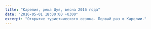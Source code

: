 ```yaml
---
title: "Карелия, река Шуя, весна 2016 года"
date: "2016-05-01 18:00:00 +0300"
excerpt: "Открытие туристического сезона. Первый раз в Карелии."
---
```


<script src="https://cdn.jsdelivr.net/npm/publicalbum/dist/pa-embed-player.min.js" async></script>
<div class="pa-embed-player" style="width:100%; height:480px; display:none;"
  data-link="https://goo.gl/photos/mP5PtcewVSLFD21y8"
  data-title="2016.05 Карелия"
  data-description="122 new photos · Album by markshevchenko">
  <img data-src="https://lh3.googleusercontent.com/bLwI61uUDXFQ58mf6Uandw-FtVj9FQL8kh_F75tVL--KamFhe-LXawVvD00JWQbOxst9aRsXb-a2q5kVuTGRrxReKihRxgVWH03GZBHOlBjf3BACm17t2uH7kOcC0UkEQBcJ8cORig=w1920-h1080" src="" alt="" />
  <img data-src="https://lh3.googleusercontent.com/iZYyny-5JpB2ktNk17YAzKzdpLsFPlBu3WonyW632aoxytHFP4hYcoRvwWq-AXk-b9wurI7Ebgil42OKKL8fb_7N92dRP9wKTTx0KyX16zrCOXwiStrsUI2td9EZaTTp7G7WF5L0VQ=w1920-h1080" src="" alt="" />
  <img data-src="https://lh3.googleusercontent.com/1WcxL-JJXXy0r2TNVMRCtexig_m_7N6whxalnuUVsptMTwvgEg9NPyqyZVYwA496ThlXDq02Sp92PeQeJ9ETOmvn_8GeCNzeqbchMPkuL_4dR7sht8o_Fg9tNsyNmCtFycL6Mpu4Tg=w1920-h1080" src="" alt="" />
  <img data-src="https://lh3.googleusercontent.com/ujhpodsdW_fyM1_gRyx4SOBxcyKR-yWvPAHgNDbs8y02qLKPlCQFkeMYcOLwwLt7QNWwvaCQtfjBQNxibjNW20eAB3Y4ExRF5yIEi_5QGReLPKHaVcTJmYjHnamOqOd5_Ahs6LKtog=w1920-h1080" src="" alt="" />
  <img data-src="https://lh3.googleusercontent.com/-ylHTid3HATc0-zxJ7D0tOZOIJOltsx6y6y53lcNfO4D_kV0U9wXXC5Sw9OXEbnb2JaiV6FKjWOuBM3Ll2PsH65YjGbVblC8qOQw7j-1xHAy0QbmlYElcb4vOAUJhA5dmuDKt4-njg=w1920-h1080" src="" alt="" />
  <img data-src="https://lh3.googleusercontent.com/k2-mDZkbIeaUDhEFVz0aStiz9bUh26xtWPoYE_zv4GGLWSULC3otd6uFmNUbVkCavn7_pKZjMnuKSiMp6VccTV3TZwyFYbhcApnArFXiraIuvDCrZ1etSd3dNW97piVfW8z74bKGwA=w1920-h1080" src="" alt="" />
  <img data-src="https://lh3.googleusercontent.com/XsFb2PDbaS9Wv5z9c5FDwi0_rb_SofXsmtxfhDHx8cO0r42rVdoETGin8GjFBRCsDKHSvsQDf-LfrSilQ3WmX6P9n79tOonDpmu8FnhhPGUmCLmPTcoUJqOTQjfV_7xnGCY66-JeVw=w1920-h1080" src="" alt="" />
  <img data-src="https://lh3.googleusercontent.com/x-pIXqyzR9Gow8pfvqhwzPnCR1Sgq-KL9s4maqotNuaGo85I2ndM_1AdXYrVNvmcWUY0Rz3zrduEG0Eqov5dlSHAFYcUz1bquN4v_DnrDSQoWFTg-941OEDqK2g40iQMGSxB0rJK0g=w1920-h1080" src="" alt="" />
  <img data-src="https://lh3.googleusercontent.com/lbnp1ycwTIYKwVQj1zJWQUNynvMaRTJ8NvJLQ4ki15S2BjnJKZoyHcA_FH8SnwQ7Lr2IU4VrGcyZHrORx02O3PEhDSxRfpGqWU_Va8LO-aO_i2TM2YoyjQabOt7LE-1DUkQj6hxigA=w1920-h1080" src="" alt="" />
  <img data-src="https://lh3.googleusercontent.com/CwAMmLrtCnu0hKF5CQkpMdXnzSWamjoIXcnc3ukJzqi4RddvOzRyu_R7a9_YygTsm5e_0IwYkE8Xf1idgreP2pqbI8N-zGCtmsZNz2sTGaXLWOXyFwXRmD09hl0I9FpxH3CZAuiYlg=w1920-h1080" src="" alt="" />
  <img data-src="https://lh3.googleusercontent.com/Dz7Prbp186Jseuy__ee57KWUyAWIHOcZInnPPsJOnyp-J8fHpcuCNDbm0RF6-8HwA2hTC8pAX8__tc9Xk31CY-emCkeqEajHvRQ2-5GHaqqsCYgNkrgoKd7W7Om-75nRIqmyuf4WlA=w1920-h1080" src="" alt="" />
  <img data-src="https://lh3.googleusercontent.com/gFNydQV6nZekwsrxgU-Y_o4JrnJnzjFhy60UxJBArRQjIb_Zv5ZXj93MMFzGthWa4vOzNH2vOmOdl2T-hHu_R7yJL25UcundtH7xLYQorA4QhquO65ERJVO2sGqSFhMazmqgVFqz9Q=w1920-h1080" src="" alt="" />
  <img data-src="https://lh3.googleusercontent.com/HbrbNNiAOXgwWVeIuytqXgthg3w64HHZI1thtT8eS2mbsY_cuYjC8NPNZ1c_FveS7XJYgFGjf6MnzLiDO3mNT-CquxW3iDaK1Wgl7OaioEgX-sAVS9iHUfslZswY0Ad4TqTwxwGAMg=w1920-h1080" src="" alt="" />
  <img data-src="https://lh3.googleusercontent.com/hgWD4Zt55Uifn8M5znp5f6NmezHMAAcoQp2_obN-cIL66ZWe6bBUzLTEf8hvewySpoHELh-hw6l_2XO--2uuCeOCQ1KDAIB_CStoZEX_cPFnmRYwEWXaMFNKA9nsxn0itWM5yHnIAw=w1920-h1080" src="" alt="" />
  <img data-src="https://lh3.googleusercontent.com/yRc7UqwRbE-WtxDKAp6pIrU8QOwPmUUJ8XeWieJNodSdVEzjqRCEUNJ4L7bIOlElT0f7KZx0dd8lGYPnQmexmZNuMSXLxJ8vc8CJF8NZKDYBZGcMUAgQCpQ-4mIoo2UHzoFk11Owmw=w1920-h1080" src="" alt="" />
  <img data-src="https://lh3.googleusercontent.com/EU5_1SnK_zRYb0eSBC14_-lm3QMwkaYhrwWJaCeJOAvg0lDrqsShalro1sg9aErLZr2ON4Q9Vw_jqhTqxhCAWh7tfJFJTXzdMD6lSKwclZxbzbVOUZ5B25yQnOJDnaAvltSIKRKlcg=w1920-h1080" src="" alt="" />
  <img data-src="https://lh3.googleusercontent.com/0rmB1geWCH9vzB5NPYhMDKDBhwtqXnn5H2uWN7c-vOgaWpe6WnYNQ-v8NWmDtHYNLyV5_od_tjYcpR3p8IQ_dQFy-9NOQMEy1nboRDxybBt5E6eUH38oHDk8_2THQ_Fx9DAd2kLVdQ=w1920-h1080" src="" alt="" />
  <img data-src="https://lh3.googleusercontent.com/TaiLY-RoYVQVM_VCv0Q6F5xcadMrzYAcG1y_07g4R3qkAembKGXuPB8l5Epy7biyRDeozdlGt3-wFwAEmnY56qqd8vgpq2VbVZVvcUjrKpz9y5SA0exWGZ7TDro2w1xFPGRue0ZWOw=w1920-h1080" src="" alt="" />
  <img data-src="https://lh3.googleusercontent.com/2rV8XohqAl6ka6B9oy8LW8kz8IS1DvciO0tlK8Eb9p_OQbsa2Sk-lRKXwuvaDH-quF7yIsweSeeh8oEfeIOqm1d8QzCdIX74ORqVIdCLLX2saiSz1PKWSYY7XHSxSYOO-Jb-3HwguQ=w1920-h1080" src="" alt="" />
  <img data-src="https://lh3.googleusercontent.com/OTv-3yNHBWzRf2hA-9po1jkL8mq2ADtb77c8Mrsmf9jvunxkg5HWZ9XXro2SnkxTpZwFSpVCF-NU0LIra48GFB0bTKtiGyAFXWDOQjYbBBhz9gsKKHyQIGZeaSi4FoMBAwd3B9y-MQ=w1920-h1080" src="" alt="" />
  <img data-src="https://lh3.googleusercontent.com/7rdEv8Okfndq2Yuw1CJmQvosHROufweSZgZnx6e8izjUx88xnOQVcBSDpvDRNsY6EYYJB43m537nucVtQr0kTBiBsJWwE76-yW8pV6OlwCftNyMQNFvV6SWuqf_sI_tM89uFWvjo8A=w1920-h1080" src="" alt="" />
  <img data-src="https://lh3.googleusercontent.com/v1AQAa4kXzFs_irs50ZTWg0DrcKdg6SIPMaLrhko2WZcP8yIPiX2_1k1EPAypt17livSaFFR3DEdKUk_wcAdLGz8uOzzB_tN3jeBRyLGFk-4vVuC1pVqsxdL4mPEYnjo5bZFYxmGMQ=w1920-h1080" src="" alt="" />
  <img data-src="https://lh3.googleusercontent.com/MO0evJvoTu3jjL-biZ-kywFa98HeKw9jg33loJjpf3Lio5a1lQxMzXqh8MqKMkSygRCbWPN4u1nUYzR0fmNSgtQt8dJyTWPvHNDPqOBiR3wyN-EcBWZ7FkuxyFw0jq9-NMorYEmFHA=w1920-h1080" src="" alt="" />
  <img data-src="https://lh3.googleusercontent.com/K1EQJePDaIVrJuIDKm_yjsGnrogxksdIpq49GEzB9hAsYCdqgsCKlpC412zZ5R_GwMAMb6hidHW8YvEOfgmO3aPxbxHuDjREd43sJZoCZI67jgFZmcB_KBkH2c9HYw4HqPlAu9kx8g=w1920-h1080" src="" alt="" />
  <img data-src="https://lh3.googleusercontent.com/mVmcmNQw4pxY0Q7fa3vMoHlu3t3seIL9H-BPpJa984cDDcsyI0142WxkRtluAeHgn2zUPebPWYONAp5rsTtCDfRPisTuZscxbcsX9LA1rdQntZze4fYndrLE927eFLjq2SYG5hatcg=w1920-h1080" src="" alt="" />
  <img data-src="https://lh3.googleusercontent.com/yGAbOGPZIRdnZp6s6eWfTr6UJ1qdrokiZiyTEoBHAjoeUOgBrqBdUD9IaEj7WlQxMUP9Kxa9Mept7LaMaltkSwfyCUQyHdeqd_2RNGUGb3Y0X1iXxvyCE3hkFD0h10LBxbL62NzbXQ=w1920-h1080" src="" alt="" />
  <img data-src="https://lh3.googleusercontent.com/7ggS_wKvoHNCIUbeSbCcDIJ19V1acYFieoj_dWXeaTAT8BGZYaZzd4bALdFModcdlVLi5MUaKyC2A0I2kyadEAEoEO9VXBXn2KKoTnTGYG-jzN7nzxqrCvCUt_mv3-OAMnO8p4S8aA=w1920-h1080" src="" alt="" />
  <img data-src="https://lh3.googleusercontent.com/UNgtTl1rtlJQ0gZ2e6Un3wQk289SXSe6Bqjw9Klopk__legRABbiQISiW9o6dwOguOkOU_kB41ZMEATIp8s3_GFiQEiWBxtO-gLHhDOSuG3Q_Tsv3FOPEdql97coeK0uNvSbbKPvUw=w1920-h1080" src="" alt="" />
  <img data-src="https://lh3.googleusercontent.com/8rsA59mvD1Wv12SNgqUIFrvKfc_lfL0P9BGPrV-89ZBlLyHxXtmwb4vnUt71S-bxgGXQ2uToJXKPFjUJCsYjsn1gRK5wEZP8rmR0ww-7KytmYA75TEsMtNfxqqJwrG1iIb2OENBw2Q=w1920-h1080" src="" alt="" />
  <img data-src="https://lh3.googleusercontent.com/IZUYr0CZJQu9gNlTiLzAQEjeeZhxmRR6PTRl7vJ01FzAQxu3ecW3Cp5CdM7JFEG-3Pa1IU9Y0ZH7TvR720HYRYMTBH87Fb-0ZyXk_MD136GlSAY550HPqBSX1z2MhavIYQ6ubY8Lzw=w1920-h1080" src="" alt="" />
  <img data-src="https://lh3.googleusercontent.com/l-1wY8uj8MWYimYYnE_wfriFMtA4HU1MrH5Bxx-iWRNC64-GiIygZ1T_LH9dH7icbe_PHv6SWCaNOf2hzL6VUnIzXS9Sp9PXnaUMncVv-Hx2VR5fmdrX7jWjoLuYmDwcpxvEkaFtow=w1920-h1080" src="" alt="" />
  <img data-src="https://lh3.googleusercontent.com/YJv1iE0JgG5Pwfcv06MiXdhXfz_YHBtpHxHdWOm-wqKusEenR0PunkZw9_eneMFSWt0vfD3_vg94Ni0omY3CxdXCzdxeQji7Q_eEFXMkTvva-cmux3uwUD1fLvoOe3NZcFRVzZlk4A=w1920-h1080" src="" alt="" />
  <img data-src="https://lh3.googleusercontent.com/5dxjlW9zGfl_lGVzfgMThs45JiW9x2fg-hhYllo7l4-yuGA2kvnjowuwmEX1GyUIS0KzuCTkiF8wpH65TsIQn12MAgoOrx19aq8m1ZVT0UOw1UYRong9p9pPTbq9MR-fPfO_ELqoTw=w1920-h1080" src="" alt="" />
  <img data-src="https://lh3.googleusercontent.com/qWW0NAwqFSHg8rIc0mGY6uecxIV7saOJbH-eEZSWhkApU4urMMr9BwRUbgyRabC5iBUeha1_T3BlHGa8L0zQfSCIKniME5RITBxaKwcNQHU8S0cIGcDKaxa0wbrhOUjUGXWEveFfFQ=w1920-h1080" src="" alt="" />
  <img data-src="https://lh3.googleusercontent.com/iJFiAkE6XRCNQnz5bGkx70yzeh72h1XDRcGWZJxXNk9DMllEPkzMDfzUJFD2yxU3f5McGoARlXVHL8RiHWEnFRgWD68oJY-upquadW28YUp2dU0nw68fd5r9a4-N9x2SJjEgMoCMZg=w1920-h1080" src="" alt="" />
  <img data-src="https://lh3.googleusercontent.com/8GAfNPAtFjmZ2l2vzQ6PTvllXUXiVsdhMt9iZSBGFBpfIuzI2FOIKCuLlHQB8KumGX2TGKnrJmd4eRQZ0UNvnbG8msjVkfwls_UBfGoVgBf0YY0eaUR73XQXdwRMgg--iJYUz48y5w=w1920-h1080" src="" alt="" />
  <img data-src="https://lh3.googleusercontent.com/LaBft96SstPognVJDZgly94ApcHaRmWJfg0OlcvK-RobNuj0DmqDMHcrJc7yxBJZfvwjeFQDqb7nh3LHjZqzO07sBqhBbuUn8zMMdwr3sBRu9R_K3AQl0epMMZA6xrqFRL1mqWO-Bw=w1920-h1080" src="" alt="" />
  <img data-src="https://lh3.googleusercontent.com/wRBd9RRm4ndaN-6FUJmBLdx_0dXte6lFD6c1dbf9ynOjveQuBP3lR-goeZzYksTx5iFDtFQfCBUM-rFCaSm4qLxFEIH4gXWu29EqLYqciBN-M0Tcb-jhsfGMyvqQZmUCgOgIX1mm8w=w1920-h1080" src="" alt="" />
  <img data-src="https://lh3.googleusercontent.com/W8l7CHpPffl8VE49xI1NdMZrSpeJuY4nEbA22-iW6a5EVnp6QfPsJ5bWbVGDUZmXVbrcVt1VO5Lr7xARnCDyS3te1llND3uuFCU2eO68ve9pzf01B5E-L-nGE85mOjVvzVoK7TmYPg=w1920-h1080" src="" alt="" />
  <img data-src="https://lh3.googleusercontent.com/L30Nadw9p6jEAI4vFw1yMEsgV6wYYvR0rq3FouoEm0ksepVlZniPi9heKuzlKsRUHy79ogaCcsGkvMnaglzWYtsWQ_rbzpievtNE6gFPmO3IeaLOPWaK8xA7VvfW0hpAJOubrp2pJQ=w1920-h1080" src="" alt="" />
  <img data-src="https://lh3.googleusercontent.com/nJkmSXOOY3UL6HIYsrpthTfBh7oSvlRuuAkGmQ1zPjErsWYzgXbJ47YUb6GDwMCXjgXZonXyX3LjIjfMElXWfDfNBISDNua5f_Ew6GV8uyvVEsJBxibR2-olOhtaqFh8v4Xe1Xdwrw=w1920-h1080" src="" alt="" />
  <img data-src="https://lh3.googleusercontent.com/wo4oQ3zJ9zDPvxdxAS69437DEYEjdAOk6nV3zTUn1fSkznHEeFx8dSuqPFDOfUqoqHVGbjvEBxzEbfaMXyHWtw8HKr4x2wucTyKBsO22ckh47qspTUzK6OdHBg_xfMj9XjwdUkcHXQ=w1920-h1080" src="" alt="" />
  <img data-src="https://lh3.googleusercontent.com/8_agCunRyiV-NMkuu-IDt3PNL5KlHt-gwkN12UomQT3jdNvrSi0kgZgUMYc1EMRh0osrherVZ9haNvEwkMEEPjf2Rswt58YjonDlDPTDgKsi1_8Ipza8e3HZ9NxBCn8Kj-vH8kIicg=w1920-h1080" src="" alt="" />
  <img data-src="https://lh3.googleusercontent.com/A6LCrvRGWcXlBEnErwbZ2DKUKnUt_hs-GknShW4wP8ikrc79VdAJ4dwgxS8c9lpi1NNclkwEO-DOQ0_JSZsXZXOu69TJksIxe1wJrcAzI8_XaocZOkODfb4k5PtUwJfzMX8ZqWAggw=w1920-h1080" src="" alt="" />
  <img data-src="https://lh3.googleusercontent.com/p-BbSmBeHpEPurxmye0s6mgdo5_LOUm6qUs1yzMUts--HsarlPdQZTi6LErc6TdDgWTNa8HVjsnD-rL6AqyzgtC-FVaOKxw7e0f6bhWgSxsJGCloSNJD6eBkPxNnroXX1uFxD9JCEQ=w1920-h1080" src="" alt="" />
  <img data-src="https://lh3.googleusercontent.com/_5GqGJot4Au0WCKJtwfpEFyxh5HY_XzudxEYWqfWqUfPDTn7aTxBQP6LzpIbWzptycZIVH1ynnc7m6AGBXlo23RNfvT8ijSgKUx2H4Cht4Y9SdJ0YGPJRIocWtl2iBiZ1RU_LrzH8g=w1920-h1080" src="" alt="" />
  <img data-src="https://lh3.googleusercontent.com/cFUiPSHkn6BuR9Pv4HBK9yu-Tr3ujxB29qR5mnhy3ECTqzHmZ5LIL4jd87ALjisImcIpjqekOy9lJUGKGGBga82XR0Yml_zbx2RL5ENNUqRq26np7uWyOPkQh7JA2tluSTj7eTHK6A=w1920-h1080" src="" alt="" />
  <img data-src="https://lh3.googleusercontent.com/xgDubVIgi-lbVpnJzQUMG_yFYk_NaKl-gNRQ4gfytXr59e1KGmEg2KXLxrJ7XuJH-xXA27BZvXCEXVZhhxD6cirUX1tPbzDTLPyBNX0HlJiII4LLfRAMIIxPt9PvHRfvPcyIomoWiA=w1920-h1080" src="" alt="" />
  <img data-src="https://lh3.googleusercontent.com/CaSsLUGJyUIZ66qQq23Z0RBNTT-MYrbFCrKSeNxuYn_RFSTneaHQROVRsDZe-e-I_yQjAenidC0x9yjGrpsjacZV8MDydip6qBBxr63-zM7ebG5yUwN0FY4dPPK43EjPO-T9I5CucA=w1920-h1080" src="" alt="" />
  <img data-src="https://lh3.googleusercontent.com/Ba_W7aUqjDsBN2_NRuP14K3FvKJCAbqscCWT4XEQgb-Uh1ZQ5k0svDJHkZUp73u1Y8xNa2ciwoykugycdQ8XdqN1j8HKihWcQQVU98o4-EUK-_aualOR2Kv2KKHq8ZJNOyM4AQvWtg=w1920-h1080" src="" alt="" />
  <img data-src="https://lh3.googleusercontent.com/lKBWeUy2YxvHgAXWNez5Sk9hF5MYSHN057aszr-tIK6DnuxpFibDzPUmD3x-YXBObe9q5R2b-oYKBAuQwSMWBrhDsQXihrPwhW1picb01KsV-FtjjKNkUlyfvXdE79UN_m_5oCYwrg=w1920-h1080" src="" alt="" />
  <img data-src="https://lh3.googleusercontent.com/_468FfVI-KmDezMOcPScRyLoc81DO2gGbWSqMOi4w8ATWAShZ6zey26Ndk9EmoSTZnOtoa-LCzHy9VpLGcZvx3ut1rMpCQ287U2Yjn9vi-taHR-w6WA9_IjSOQ4Yg4h0DkCYrXozKQ=w1920-h1080" src="" alt="" />
  <img data-src="https://lh3.googleusercontent.com/JKPkBSIi86siFGMtIa9Hy7ahKWhbfaoAG4idKna0S-XQ8OwfNzK8eSv2Ds3HA9IohuerKl2sM_mt82vXxHB5nr7CoRFgVVR2cbPSg5KNM6tsQ0iCq5hlEJT-Nld8IEbbjS9uKon5ww=w1920-h1080" src="" alt="" />
  <img data-src="https://lh3.googleusercontent.com/0pBTLsV5Rb-M3Gr9DW2iclVt7pXDi2-AgyHEsp6BXXFdkqY3EEyGIC-aHEcqR85Vb-7kx43FO8vAY5SZL9u53DszX3rxiuFly-jYIxw2Zij4ztvv1oiNeX7aKGJNNi7iYHK5VSUCEw=w1920-h1080" src="" alt="" />
  <img data-src="https://lh3.googleusercontent.com/J2Y2WBKtfoH81nGYuDFRrVNQNtCRojoHmMo1-2xF9ZoofjGDKVSJCbuR88JNYYT6laN7JNoTD9DbzHv6bi26W2wUB9SH5jlhAzxtFpsVJyo725iGYcjq9p_IkTaQ4wzw_E2ZYaVRVQ=w1920-h1080" src="" alt="" />
  <img data-src="https://lh3.googleusercontent.com/CTZX59Z8Nfbhti7vlQwD3ukEzQY5k6MpzLw6V8sewqXIp7KYDyQZYY5c8tTFqBYSrdEsyUqQ0Ei2JE-Y4Ee7SlWaXErNVEKmMANtsskfSF9KHJn3tAZmUrltK3zGPzjsWdHDbQCilg=w1920-h1080" src="" alt="" />
  <img data-src="https://lh3.googleusercontent.com/7uijJVsIeb-D5g52NWlD5fWKpQMlZvNg6cU8DOXMNORI7LPtWxXfEFwlE94cjjI1SVTOW-rW92yHHFaRbw-toF_eozjUu9gY58qEcICFP7e-O5FW6XfoHj41wENipTf7XgXox6eD6g=w1920-h1080" src="" alt="" />
  <img data-src="https://lh3.googleusercontent.com/zbMfkvI6KmWVDmFyrCRA8UOZfzgfL3OlPL0E8rpFyQ8OyD3S4YwHU-NTY_X1Z98VfhRRAj1YYLFQUJpbTLEj5Fhcm3gS-d7ngOrF1obY0HLpY1UH0u4o2pVqatemQWhpbeiFfJYnKg=w1920-h1080" src="" alt="" />
  <img data-src="https://lh3.googleusercontent.com/3A3SCC932FcdpCMPoBCIvhoMmwdhNbm9inPZV64G3uhoY74_z8AktDzmET0RnmdeE5mLdfRxQK8BOJrjjdYG9_fRvFNpnvH0x13W0v-nW8fXFeZO9MKxo-ovgTeGEuVsq8zfC8gLoQ=w1920-h1080" src="" alt="" />
  <img data-src="https://lh3.googleusercontent.com/lnFXTDyjiP7nl4a_oJ0TmppLGcZe3qMmpDhLW4khjKMPQn0iLfwfdz3dPG9cS3e-iuQFA8oIClXoArDChreJwj8xzd8b1NBFWT8h2TgyEbZERdetgMN_DwEA3Qy_NckcFxQSL-xedw=w1920-h1080" src="" alt="" />
  <img data-src="https://lh3.googleusercontent.com/jeSe28-M6APvTR457aw23Bb4AwmU_X0PrVZyaoqSYoYGWpP-VkitFi9WMg8RL1KRz_AsZRUn7qPEjo4W-YWqUjYFAyINPBAbFUWmkyleGIBdSrT_gloYKjTfHWzFK1CKN0AZrGLADg=w1920-h1080" src="" alt="" />
  <img data-src="https://lh3.googleusercontent.com/xSXphdt2BgnaddJAGlZRkAiK_KdRdlPSYyn_uEF_Yw9RcMRiUDie5nZiGQ_6jPc0hw9owziCFL7cMhgVKOx9jw0EKCXXy0oqdmM0f_hL37jHvYbmbQTkbl3ye3JIE4D141mQE6Hu6w=w1920-h1080" src="" alt="" />
  <img data-src="https://lh3.googleusercontent.com/v_jnr2BUEy3AZmVrMau0wFXrXLX_03rH_ulrQjncVJUQl9Qn0DIll-EJ27ojh-2U2wi7v_RAeLiQWktKuafCqRlr9Eog2YyOOct9TC5pqWDXgsRofszLpFBHZi1YaqYCvtN_--Sbuw=w1920-h1080" src="" alt="" />
  <img data-src="https://lh3.googleusercontent.com/dmZWGCWaT1af1VX46LbSXGgjv98y-sChgRMtZuYZf0_vWWOAeKraAXOgzYGRJvWUUZpB1SmIReW0TivLwU0DO35KKvrRjEm3oqpJO3K5Mo4y_ZNgLPzRopv7IMFnC4VlQse_ukwI9g=w1920-h1080" src="" alt="" />
  <img data-src="https://lh3.googleusercontent.com/XqlyaNpWaC3dDpX1R826rlNtrzoThosA7Z9INKxKuWDrDqCMxrGn0lXaCqXuN6PVG1ByLJ3Z-NrHj17MOvClcjmrwPzpnSBzs4G7csmywPWFlg0WD3EvH2BopAvvxWlPfnKErthtuA=w1920-h1080" src="" alt="" />
  <img data-src="https://lh3.googleusercontent.com/v3w-MMjeKxUzKQxPvZ9FRan70s6uQim4l57UyZAJVU0VYzaoIUOYXpGtllKbAKs67tiPaV0UhxL6NKVn1DkvpCvXQx7betL-7anbtClsRg3Pi9gNHdG1gcvDDiF_3837BV-XbQU21Q=w1920-h1080" src="" alt="" />
  <img data-src="https://lh3.googleusercontent.com/V6HRJtI3i0W2hJLgOYJJfAIeeW2sobSIegq4IfzsRPiAxXsGnPb8uZyc4P2yF-NXFAEZGk0RJAwB9JuyFneXgTC8SS6o3XzHyxeRczRr52Z9Izy4am4ZHFhe07V1_I3gsaRex2eFGw=w1920-h1080" src="" alt="" />
  <img data-src="https://lh3.googleusercontent.com/_ueHAQcL3DuNeOLMckqkji-TvHlBpQgvXZQxBHHUbLIPRZ-8dsqNgIIZKinRl8d_LjlAIQedNS52dqtJz0RQyX6GidDtxO3IE0ZUa7oeorWI3MWRtNxwF8cDr1oTa_jXAGRSvg199g=w1920-h1080" src="" alt="" />
  <img data-src="https://lh3.googleusercontent.com/2xyJujVzX9R5Elpxm-n-5DAJeDSQOEJfEkAtZOLjsjjvVJ3W75iFtF1ujlQgVQpmmzkAYD1ndquQldtdYfB3wEdbxxqjd-ScnnQJIB9q8ADD6-4hILOE1zOVWMQ1NfMc7n0Xd2OdWA=w1920-h1080" src="" alt="" />
  <img data-src="https://lh3.googleusercontent.com/JG-xR7mMSM5TY-fh_n5EywBSvCR6lTP9QblZGD-8LmqMFmkFopp8ZJUDZ_gKqMUoOic67oUA7EYdmiH5P1cgnFJHzUfHdIWYgZdg5Qn3oFqIZ58bwvylRGaluM4A-0E6CyfAOE0WsQ=w1920-h1080" src="" alt="" />
  <img data-src="https://lh3.googleusercontent.com/zr2yr6RwN2UFLlngtPhWfmvnOLGPVq5zLIngPojsgfaNBvzgbXQNDMppsTo5qg7Tu6yOgAi1Bb9NP9e5A6QP5bYuCXMaw4p_zNdxGSLD-tUyEqaYhCA_1mJKAZ50YDm9tr9RPiC18w=w1920-h1080" src="" alt="" />
  <img data-src="https://lh3.googleusercontent.com/3r6u_K9B31w86a3QRBXLJq3IYCIZCnpdULfEZR4nZje45h5KTVqGMLhOYCCvKUwmdD153KG7bnjktESKMLE2mXbJWIEIAjyNtRWdc8C_3ZAEStvqMnCxeL-6LohRBk-YXj8THfHvnQ=w1920-h1080" src="" alt="" />
  <img data-src="https://lh3.googleusercontent.com/EU5zyzAjHqJ2uCpP2w9Y7gLyxSMEQKgNWP8XUKvRgWVWK7Xp9Mryg5mnutvRPfE_y78LiAPh5_a65dlFI0jNCKmZc17ogWI_elk7jLiXnYIyxadwe5c4LKARYGjQzXM5YbR6voNRbQ=w1920-h1080" src="" alt="" />
  <img data-src="https://lh3.googleusercontent.com/x3BKkpoHNdUECFtmlHJaHQGsx6ZnMzWrHpjFgnRA3i4jmF4kVrc7CD-U30dNpkURooJnPJFSRmAZ3rIi8BxXiYZnDb_JI-HZQa0VjYFM5Qjxe4teQNYpytR2dWFDBqdJpnGV19bJlQ=w1920-h1080" src="" alt="" />
  <img data-src="https://lh3.googleusercontent.com/3F8NjbFgZp4aFbhE3jk_TIsD9sBUbq9EKo-vymjJKtpvtpICZdk_YZmfOAsgL7kcO1XxWJEWjg1vCiZR854GJpxU0FcvioHBQ0b8n0xpanqjTXz5-wbKcbwAZbpE70QTcEhJEgag9A=w1920-h1080" src="" alt="" />
  <img data-src="https://lh3.googleusercontent.com/Bk93RUEEhZ4yo3_rEkei-iCiVcTSDZL83lRiAcn5jnd8zm__LsVv9qbDPZrfd9hQ_QyFzj3XYM_XT_v3GGW2pFqj-D65nZAeEf9UZntXZdvUbe6p_svLcrOkddb7BdzcXsrGvxQJbw=w1920-h1080" src="" alt="" />
  <img data-src="https://lh3.googleusercontent.com/8xlKmNSWVxYHtbOkqMk_9YE6wMgN6IrJeAN205ii4vsZMXt3sjck2CFCv72dKfvYKQAfUYWtQkuJj-v2gpdUudPB-n0nmqN0vftVSLMOfwZlRMGh_OrsR5j2gKKN-kLQ0P0nA6fjhA=w1920-h1080" src="" alt="" />
  <img data-src="https://lh3.googleusercontent.com/5Pt9i5P8em0nnHWo49qVkJKO98WI3embONX4ppb6UtbiQ8LTMaiQ30UTE8i0772kbqkfajqbIQiCQJJPtDkSjO9lO8YcRMFbQvIrPmvW6byi805k05JaLQdcbsDi2AU-I8r9WJHuVw=w1920-h1080" src="" alt="" />
  <img data-src="https://lh3.googleusercontent.com/IbkN65iaXRDNY2636WmTsnTtuGbS8gMdAx1XACIUG5pne8iCb4XSPNU6z26kWJKEm73PLIMvbMBgIxHlqRpLm4Hf-HpW99DqfIfSWLX7EO-zYbAuEAERD5dhG2atZymeMQUTktqUBg=w1920-h1080" src="" alt="" />
  <img data-src="https://lh3.googleusercontent.com/9muhRMVBAT8H9Xcodo-BLiTUsLqQrtUPtxBhnE123ZJ-zCDL9R95wEQp0kuFwwRopkD1WwYsj2JE9M9z3ZAxb2Jbi_4awlcH7PnjgMhlZqlqOKmT26XecGN54pV742ErZca1-UOVIQ=w1920-h1080" src="" alt="" />
  <img data-src="https://lh3.googleusercontent.com/8rwgCfuwGCCdTWNRdffQMEQBkoBNirYA3ArH_VncIA8_U5Brythy8sTuwpoEbCcAdN8nLoAk5sZPPO8K-ftaeQJfVvhQYFs7DojpDhlAy1vvEE0c7Mn1Hzy95RDWTWdMOT9UgwPTJg=w1920-h1080" src="" alt="" />
  <img data-src="https://lh3.googleusercontent.com/xsnkRTMaGa6lzeiiFsO_elVDohUJRCw0vQKwpZk9CLiyfFhz8MDBWZ5Sc312Y8qZ___wqmZsH2Jhdm_ORZnK_mvpDLhuufCxm82a4btL8c93mmfI-qMrlBo3Xbkq4mPddXjI1Nw7dg=w1920-h1080" src="" alt="" />
  <img data-src="https://lh3.googleusercontent.com/fJJ9ZNwHSkvfCNp8qQ7hEjsO2xs5iwGsJKUl2gR7Og_JiyR3XihVAQ5bT-ZnWYkEyvRXZ3y3XLDyzA9pfcsMeYUyFj_jfR7A1-Ib0i6XdbIBSHiHlHPjto8KNKykO-Z-Q-xA5Cnvgg=w1920-h1080" src="" alt="" />
  <img data-src="https://lh3.googleusercontent.com/kdEUTMji6ETOWjHwxWxTEOY3otcL66XhAgK9XrJ_eWQpphPxHP-rgZZFGlCWJEp6dc1RqnzssOEBZq3BcPghHY9umq2gMks3CeIdKcOuFGhxhjX59ZQxzXL3FwXS5WRslB6ayl6fgg=w1920-h1080" src="" alt="" />
  <img data-src="https://lh3.googleusercontent.com/0ciJ9vSjm0ILbk2sftrPETS3BBUpwCeWqxN2E8-BAppG9MPmGQbf2dKqvU6LpMIfXbeMvWtQFsl72s5JyXsB7LzpT8PpBc1igwizTNrouGdPRiU93mxzfQN_FB2Wi6EMyIE1jxguzA=w1920-h1080" src="" alt="" />
  <img data-src="https://lh3.googleusercontent.com/I4Uu_PbwqZXLZJ8pUiguY2fL1HDZZEaATearAIo-SetyZpxAdHHWd5QtDeEuUA5jHRFhMXsWo16BdVHj51VUFAmxOHp5ow4GAIL7MPgduC6I275rZ2jq_FjTgug2Fxgoa2iw-4ko7Q=w1920-h1080" src="" alt="" />
  <img data-src="https://lh3.googleusercontent.com/wr8fPq5y_h6VTDZ0WF0TckpVG-RXE8_sgttjg6_lGcfLynswXpMoUH65LB_WuMJ6t0ZnugqZbri21eAsUyj1CNxET-DMYwD5EK-_p8V8-gmFazOhecmf8MKl-60x2hYdO_B47BjN3Q=w1920-h1080" src="" alt="" />
  <img data-src="https://lh3.googleusercontent.com/PBu1AshllvVBpYNoTWzd2rUOwEHB9ZAZFS6wlkKFogykZUfvxLTpclSD0fTlGwzJkhP2PrALebmxHwWxKEwrAGNsDfSb0EIn8Q2zlB2VQl1iuUVNFDwZ2-k9OKReabXSRtS1VeHzUg=w1920-h1080" src="" alt="" />
  <img data-src="https://lh3.googleusercontent.com/y1KJcSgPVc23U06z7pX8CfLBvg161fAfcCB5YOO1kAV5O1qd8efTZyrIU4h4iLDwP15X7J8WBLIe11q5wH0pTwZ_bH5XKCxecA7HtqvDO8Rb7wtqHWTK_fqsLks8Y2S3RemET_-LDg=w1920-h1080" src="" alt="" />
  <img data-src="https://lh3.googleusercontent.com/nhn8kbmswHW4DHUDQ5yJo790QTobPB9i3ShCCQ1W0ZjaYQ3ObT4xX9zSG1Nf9Evcj_fPivzz2Qwf9vfAv8KItEz306yBtboWYtJfd82EU-byEgzKr5oy5SzzOkn1Ryyl_o47qEJkMA=w1920-h1080" src="" alt="" />
  <img data-src="https://lh3.googleusercontent.com/x9dMkTmg5YIjb3vAgs8qUVaM45UJMXvhp_J0DvDevURH_Ywkz_qNuLQu7Usg0baFmISH3p-_opBNzBXUiGCL5cc-XBzv4V91QK96RtjOFsXw3fO3sdlaS_-37Mm4DT1uKxoqn3BnqA=w1920-h1080" src="" alt="" />
  <img data-src="https://lh3.googleusercontent.com/1sJaJ0iYtAo7QjKdwjAMac3xefw9EwY0NknQuCq5gYEzx59MhXtXYtSkX9xtsiLsdRi3qhzqR2L7emuC9_xzUuI_v5h0teiL7gLA_XeWhnSz7N-l9F-_N_pdYOYW7ithKni80N-twg=w1920-h1080" src="" alt="" />
  <img data-src="https://lh3.googleusercontent.com/qVLiew8I-hwc5EBDappPPZnfwbB1GYctHuQfRQhWX2U3XAqe8P6IXm139J59s0zpoMPWsHOLaKkEYqvXtTdwGy67k_NR1h50oUHYK6gTrA8FI0Xqo0mjKErj4xLPP_KIe94TtcSsKQ=w1920-h1080" src="" alt="" />
  <img data-src="https://lh3.googleusercontent.com/B11pREDUm7dz4YxBg6IFRGPThSPisIAY38RwBRZxynY6_XvXrvAR3v3nZN7QSa_KwEDdergOTR7svfKf8AX4WQEbfhVvaFgOX94dOzX20HdUGt2VAY-_YeFcX7hSm3Qtz5NO6PqSBg=w1920-h1080" src="" alt="" />
  <img data-src="https://lh3.googleusercontent.com/nvlM_1uPI_0gHfaeoGCxlhedvyWcdb3zQEbaZb_pgQTDnWLoRMDwSFk3B2QJZ1e23jjgtax2UOmlkkGPOOEB8tADwmUlNhDnCV_rw4ayO__wq74KkLamDR8-Vo-2NaHrwjjUqIWUwA=w1920-h1080" src="" alt="" />
  <img data-src="https://lh3.googleusercontent.com/VZPip3zRbSop1CjilKRLvnq2iJqLof6TtsuaaqtNZBpExRpzmW13bUKF9Qlt-tetJMmNQ9H7Ziry-VMNl_cf5aTuxJpP2fRuK1hjhg0sKgwB98oGhdxnu9h9yf7sjp4e0nVbTP49sg=w1920-h1080" src="" alt="" />
  <img data-src="https://lh3.googleusercontent.com/QL7oMQgRs91EqA42W3xLruXvEoj--2QS0Z0HlJrdUUxuqBC8s5gLZTECiINIjWtg0PZUekfFsQSIxholRKA_5T3Gj8-sFt5tzzkd55dai6ROEGJomD1gp5_uJ9t6A4etYnccjNZ4Hw=w1920-h1080" src="" alt="" />
  <img data-src="https://lh3.googleusercontent.com/-JiAAA2IP2PSYznHrAQIJ5vtT9JH2cXKFGEpsb9memuUEf_2TX2je3dsSraKEwAZl3T112vpKY1Cap2pE2lFK359qHIBMY6wf6QUv8Lw3nJy40vqMYY-KWPGfAwH7VYRIhOU2QBKnQ=w1920-h1080" src="" alt="" />
  <img data-src="https://lh3.googleusercontent.com/FpIsMyBkBdhTycvp1BDLk9wPl2UvNGt2EvwTJsHYMh66UdXY4uepsiIRx3GsYAT5SnYcOVsQShIpPKhA4i08XwwKPpmCDqldkAH8fUVD54Vfuho-wgBkG8Y5MJrKBAdte2Uzo2RI8Q=w1920-h1080" src="" alt="" />
  <img data-src="https://lh3.googleusercontent.com/gBRo3EG4tvZDIU2isBaevy1vIV97xGneuy9J5dQTx2-6NQ3f_lKJfL-jSyYYj85lGu0N32J_LQ3LWtdFWR9WhRHfNFB2k_ksNBMEafa2karZK17Cle3ZzQp7oHNyIw-_57v3_E31Ow=w1920-h1080" src="" alt="" />
  <img data-src="https://lh3.googleusercontent.com/mbiGNhPC8AuT3PKXJJcMs0rl96qZoBbnKqoASakRNkYmfzsw8ScIhqBswnVzSARiSaOg-AcYfrIgJLueYvT4aWkVJtnfhCaXjZsJSoWPPRl1GXsy54Mv90pkRNJOWasKiX9MV_roBA=w1920-h1080" src="" alt="" />
  <img data-src="https://lh3.googleusercontent.com/HgUzonvVR7QNXRa7cJnQfn2SJN8e0znxyKrg66Ey3Cecn2bZSFLjcOv81lh3UHf5t35qGJ3s4-NxfnE3rTPcgBMo5Kt9sSXgPABIdGGbOiFO6KjZqwmzk5oKQpLRaeJvE3dVqzfTWQ=w1920-h1080" src="" alt="" />
  <img data-src="https://lh3.googleusercontent.com/_0I8ugcBHdVPqVjgCUnuvb_2l4EALc0hugDss7k0_am_RTlS2PjqK2CNvPEzO4b758rhzSda5Ru14SE4wWac1UapyXdzRLT_kPDwx7NuTDvKujhZmU1ytvhZcmE59HE5Rulx_-2H8g=w1920-h1080" src="" alt="" />
  <img data-src="https://lh3.googleusercontent.com/2DtZGqqxAPFRuvbTaAC0_tUc6yxeCisMLM0jxPHw7O6UxqUD187sbX2mP8om-5s0ZGhp_QCsxZMe1EagVeHAAoIgLCj8Aeb0CtkjKsUwLN21rt4DsCmAeLxpOeNTAQsN3c1Lh5yxzw=w1920-h1080" src="" alt="" />
  <img data-src="https://lh3.googleusercontent.com/gcm5d1-QmXl68BQ0C1JoT5LQM-PRkS0a7I7Af9jIp7Uja9qxeKDmlvBI_JRlfPbY2bmVvSeR7tDVCqjzcSRPwEnD1KyYclnVwz3B-BminhnR4lBfI6fK38UqfPfAA-7EmUdwDLmhvw=w1920-h1080" src="" alt="" />
  <img data-src="https://lh3.googleusercontent.com/Ixv11uSnH_FK740JEB5eINFEqp5blhy9i8t6QeWays6WtlvksLgB_31xCdsyz75GfrK-GxCNhBeUEdG289nlQ4qnStFkqClI3QqqCLj-1t-mzJhrHPHEa0YobmlEr7DpdWdACMT8aw=w1920-h1080" src="" alt="" />
  <img data-src="https://lh3.googleusercontent.com/svlIvABFcStuLQp2s9Qw-BQxu0SNeE5yWbAzLDTJMNjebfBVz3YsCr5EuEG2c9TD29X3TdOEqjry_n7YEk2ZLAWAMnE9XkWbXGIC_tsBbApynsh7gUByQ4dGY0njAoBmk3anCJcncw=w1920-h1080" src="" alt="" />
  <img data-src="https://lh3.googleusercontent.com/U40YCqnJBSi5Fw5FSgB1CNnhN4zA88jnc87Ykil1WF18rkrB4PYoR-oNEKuL01U1ezyIQpEN92jrVpnTwRJHXD3NZ_DLH_vWC_GgNOhnk4kw-X4IFgAwYYWQv7gV_fJvmoRE9pXriA=w1920-h1080" src="" alt="" />
  <img data-src="https://lh3.googleusercontent.com/aVkp5wZ9bXftVfqIXsoOedbD2ksDDUeDhBv5PFLg8Uh-um571fLhtSTd8cDXZ1N4jtgmBa3rs5f7ne0HycOuPaEuXDnZM3nLMzjNbV7jYFproSu4MNkcrbDNU4tLv2v0F1pyVz5bDg=w1920-h1080" src="" alt="" />
  <img data-src="https://lh3.googleusercontent.com/bwizvA_OvbJdBU0273dw_Ko8Ts-LlTLJO8U09i7Jftkg4coCI2Xce8yT-r9lZQVwFoDLWBndlam4Nw5EK1i4hk0H47XaJ_GnNWmaPUHZTZjRrd1gK5wgHDh-JAo7bS14aS7BS2a_uA=w1920-h1080" src="" alt="" />
  <img data-src="https://lh3.googleusercontent.com/xs5kikatOddNiq6fhVNvp6X_VofWghG6hkQaOGfojv8lxnbY_4aIcr0F6NCNojn-9IXUNTGt5Ol49Vn878PYBmfaPKqM5YJQbPFdO4mQzODqnMgQ1uB5gZ0CFPxDOK4tbg4yL8smyQ=w1920-h1080" src="" alt="" />
  <img data-src="https://lh3.googleusercontent.com/JGlwOERC8ChFcRoIE_lClOwFSW__Wzf2ZWJT5HBLs4WXk48jh6ebWhIelsezWYmpFuYvaemcKZQ3sSy8emR0I_eVKB4BI-5wss8aedBFlSVoKbIDNAJLjvOhwlksuWVd07Lh30HiqQ=w1920-h1080" src="" alt="" />
  <img data-src="https://lh3.googleusercontent.com/bhil9Pq1Eat4Rj1lloOHl7Cy5R7ToHGSL48ozdwmsZXFAEysvT6cz4v1Uv9iBExWaGW71smUfh1MwBxwWGpeaKqtWM2KaHS_S6NULeFxo8OVE0Dr3EIXyaaAXzdo5P_SY9iWTYMDbQ=w1920-h1080" src="" alt="" />
  <img data-src="https://lh3.googleusercontent.com/2sge9w63HwPzrshvrbDGWoHgK584eXRi7mStEE7zsOTNSSQeSQ3avRJs-pv780TZ3IKrEtXbxcF7xLvxsq3etyyZmUlQyCNxPAUzCGykNfHda8cxqcXXXYSPeIQ7OV4IJtfUStbw0Q=w1920-h1080" src="" alt="" />
  <img data-src="https://lh3.googleusercontent.com/0vDhldKsEU5K3q8F1dmtCO67nshMfGHBkOqUmlA2iHKR_Z11WgXWmhNEVWApOqkRiKbm7-KcWtgFRooXzvdfqy_5Rmr8wYhP08QIySM7stAbVZNujNRB0RiS3kAI4brVvRhkqpmGcA=w1920-h1080" src="" alt="" />
  <img data-src="https://lh3.googleusercontent.com/HOul--FGXIoiK-vcKQYBxcLxqt2HS5k1zKnjCfjGr4e3yy1Fo7f-WVS52r_papyR5z2WcOfAmm6JO6W9iotWU3Vs1paF7xckeQBQ0Dqt0YdPwu7iZTxPsSdjbKX2AXEh2B6Nr0j8hw=w1920-h1080" src="" alt="" />
  <img data-src="https://lh3.googleusercontent.com/0o_zC4b4pjcg3YW1F7eCAHL-xHG96-xv688e077wDWcFI-Jbx1NqEEgbpAwbu2iFBOXbc_ndt8ukWgFQ1fjTWNgRBEWO0uzo7iyKZQCbmSP_psXYa_s2KREpGxs5-HXEAaLeBa3H9A=w1920-h1080" src="" alt="" />
  <img data-src="https://lh3.googleusercontent.com/prlbGVIpuE0bt8hgZNB-CgpyIGrD7iaFbq_5hYSoe6KQMba3-UVRrBdpVbBAPJkl4DrVjEjQQTY_hhZX31Es68fmudVkskZQ281_N7xePtYu6jrqtZ90u0iOwarzA-sBeNCZ8_sGlw=w1920-h1080" src="" alt="" />
  <img data-src="https://lh3.googleusercontent.com/UJJ2YpxNu6unpU_4JJpgOSeC4Zjz4ERd-MQt0yS_hPa4zOUZq2WkS6VzKeWd1PV_txuB3crbOpd4sRPeneSBjgkX9DbDdCrvAFe2arRC_LVE_8lijQyNy5Rd7Pu4VPf_7PgyXjBFng=w1920-h1080" src="" alt="" />
  <img data-src="https://lh3.googleusercontent.com/9Fy7EBf1XWmXgjHupuQ8F1cQrBkPStsrZdnONOBy1hQhpAvRLgqKFkjTsoo7Kcig8Bk3E2MNDeBdoG8g81-rhTYRRvgnf-ymOvrVd9Ucx0OJyWfbWmJvIMeQHvH4C-TwqtDpfLHOKQ=w1920-h1080" src="" alt="" />
  <img data-src="https://lh3.googleusercontent.com/dTvEBArd9oI7OqkapY-nL6_hV6hLhcVpp495PPXo1AQi7MzS-HEi4mrOAWuVwmeFHw5Qcr0jIKiXdr_bjjSLo-E0ITnQX-4wt5XSYy3bPXBalPYWLA3AwcybcFqlccE3LRaMi7yh3w=w1920-h1080" src="" alt="" />
  <img data-src="https://lh3.googleusercontent.com/kjmbUkU6tXu9y8ISuNW9czbGIiLRbJlWfAwyvbcSzBPexWSxAOmZuLGET-hImXRK3PQVG2ppwWHokeqZS6yRfbItnBHePCIu8SR2cua9UisJUeQqkqgoJhs7foIIeEQYR-DPC5Nbkg=w1920-h1080" src="" alt="" />
</div>
